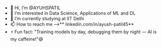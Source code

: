 - 👋 Hi, I’m @AYUHSPATIL
- 👀 I’m interested in Data Science, Applications of ML and DL
- 🌱 I’m currently studying at IIT Delhi
- 📫 How to reach me -->** linkedin.com/in/ayush-patil45**
- ⚡ Fun fact: "Training models by day, debugging them by night — AI is my caffeine!"😅
  
